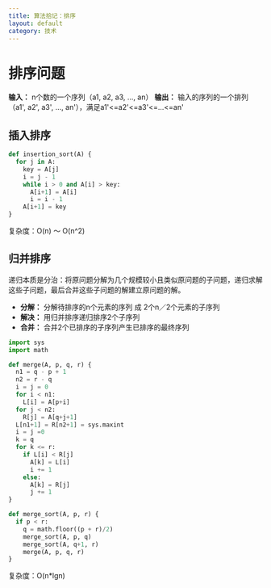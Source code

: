```yaml
---
title: 算法拾记：排序
layout: default
category: 技术
---
```


# 排序问题

**输入：**  n个数的一个序列（a1, a2, a3, ..., an）
**输出：**  输入的序列的一个排列（a1', a2', a3', ..., an'），满足a1'<=a2'<=a3'<=...<=an'

## 插入排序

```python
def insertion_sort(A) {
  for j in A:
    key = A[j]
    i = j - 1
    while i > 0 and A[i] > key:
      A[i+1] = A[i]
      i = i - 1
    A[i+1] = key
}
```

复杂度：O(n) ～ O(n^2)

## 归并排序

递归本质是分治：将原问题分解为几个规模较小且类似原问题的子问题，递归求解这些子问题，最后合并这些子问题的解建立原问题的解。

- **分解：**  分解待排序的n个元素的序列 成 2个n／2个元素的子序列
- **解决：**  用归并排序递归排序2个子序列
- **合并：**  合并2个已排序的子序列产生已排序的最终序列

```python
import sys
import math

def merge(A, p, q, r) {
  n1 = q - p + 1
  n2 = r - q
  i = j = 0
  for i < n1:
    L[i] = A[p+i]
  for j < n2:
    R[j] = A[q+j+1]
  L[n1+1] = R[n2+1] = sys.maxint
  i = j =0
  k = q
  for k <= r:
    if L[i] < R[j]
      A[k] = L[i]
      i += 1
    else:
      A[k] = R[j]
      j += 1
}

def merge_sort(A, p, r) {
  if p < r:
    q = math.floor((p + r)/2)
    merge_sort(A, p, q)
    merge_sort(A, q+1, r)
    merge(A, p, q, r)
}
```

复杂度：O(n*lgn)

